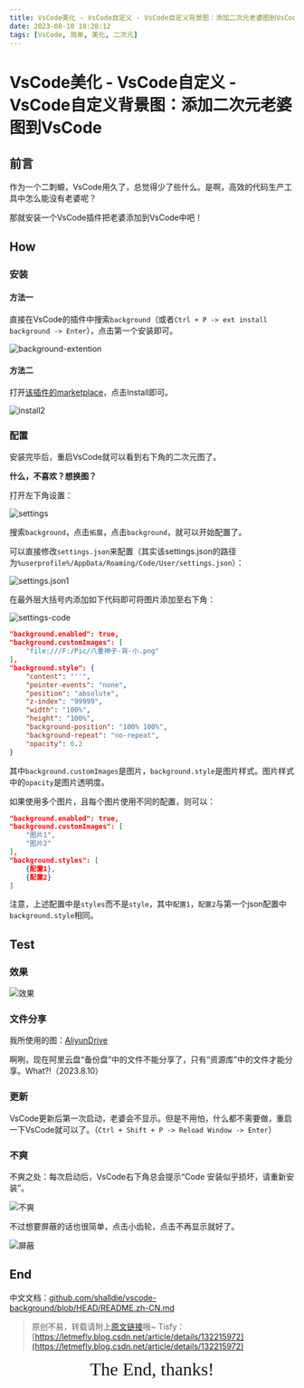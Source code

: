 ```yaml
---
title: VsCode美化 - VsCode自定义 - VsCode自定义背景图：添加二次元老婆图到VsCode
date: 2023-08-10 18:28:12
tags: [VsCode, 简单, 美化, 二次元]
---
```


# VsCode美化 - VsCode自定义 - VsCode自定义背景图：添加二次元老婆图到VsCode

## 前言

作为一个二刺螈，VsCode用久了，总觉得少了些什么。是啊，高效的代码生产工具中怎么能没有老婆呢？

那就安装一个VsCode插件把老婆添加到VsCode中吧！

## How

### 安装

#### 方法一

直接在VsCode的插件中搜索```background```（或者```Ctrl + P -> ext install background -> Enter```），点击第一个安装即可。

![background-extention](https://cors.tisfy.eu.org/https://img-blog.csdnimg.cn/1dbd2a8087a949f2b135c22e15066cfa.png#pic_center)

#### 方法二

打开[该插件的marketplace](https://marketplace.visualstudio.com/items?itemName=shalldie.background)，点击Install即可。

![install2](https://cors.tisfy.eu.org/https://img-blog.csdnimg.cn/fff098861c734df49afd6e8908c6e04d.png)

### 配置

安装完毕后，重启VsCode就可以看到右下角的二次元图了。

**什么，不喜欢？想换图？**

打开左下角设置：

![settings](https://cors.tisfy.eu.org/https://img-blog.csdnimg.cn/3d44e736f65f4c7e9623cfa55636a6b0.png)

搜索```background```，点击```拓展```，点击```background```，就可以开始配置了。

可以直接修改```settings.json```来配置（其实该settings.json的路径为```%userprofile%/AppData/Roaming/Code/User/settings.json```）：

![settings.json1](https://cors.tisfy.eu.org/https://img-blog.csdnimg.cn/e2e20f7245204f2ab7018237965609ac.jpeg)

在最外层大括号内添加如下代码即可将图片添加至右下角：

![settings-code](https://cors.tisfy.eu.org/https://img-blog.csdnimg.cn/f3cea492936e4a27886808ac1aa5526f.jpeg)

```json
"background.enabled": true,
"background.customImages": [
    "file:///F:/Pic/八重神子-背-小.png"
],
"background.style": {
    "content": "''",
    "pointer-events": "none",
    "position": "absolute",
    "z-index": "99999",
    "width": "100%",
    "height": "100%",
    "background-position": "100% 100%",
    "background-repeat": "no-repeat",
    "opacity": 0.2
}
```

其中```background.customImages```是图片，```background.style```是图片样式。图片样式中的```opacity```是图片透明度。

如果使用多个图片，且每个图片使用不同的配置，则可以：

```json
"background.enabled": true,
"background.customImages": [
    "图片1",
    "图片2"
],
"background.styles": [
    {配置1},
    {配置2}
]
```

注意，上述配置中是```styles```而不是```style```，其中```配置1```，```配置2```与第一个json配置中```background.style```相同。

## Test

### 效果

![效果](https://cors.tisfy.eu.org/https://img-blog.csdnimg.cn/a212fdbfd4d14b3db08c5e5a03b71233.jpeg)

### 文件分享

我所使用的图：[AliyunDrive](https://www.aliyundrive.com/s/UiJ2yE81Jre)

啊咧，现在阿里云盘“备份盘”中的文件不能分享了，只有“资源库”中的文件才能分享。What?!（2023.8.10）

### 更新

VsCode更新后第一次启动，老婆会不显示。但是不用怕，什么都不需要做，重启一下VsCode就可以了。（```Ctrl + Shift + P -> Reload Window -> Enter```）

### 不爽

不爽之处：每次启动后，VsCode右下角总会提示“Code 安装似乎损坏，请重新安装”。

![不爽](https://cors.tisfy.eu.org/https://img-blog.csdnimg.cn/b8a359be45f2441d822c770ef18b9acb.jpeg)

不过想要屏蔽的话也很简单，点击小齿轮，点击不再显示就好了。

![屏蔽](https://cors.tisfy.eu.org/https://img-blog.csdnimg.cn/cb6bf44ff5134199ad382d217a497d59.jpeg)

## End

中文文档：[github.com/shalldie/vscode-background/blob/HEAD/README.zh-CN.md](https://github.com/shalldie/vscode-background/blob/HEAD/README.zh-CN.md)

> 原创不易，转载请附上[原文链接](https://blog.letmefly.xyz/2023/08/10/Other-VsCode-Custome-BackgroundPic/)哦~
> Tisfy：[https://letmefly.blog.csdn.net/article/details/132215972](https://letmefly.blog.csdn.net/article/details/132215972)

<center><font size="6px" face="Ink Free">The End, thanks!</font></center>
